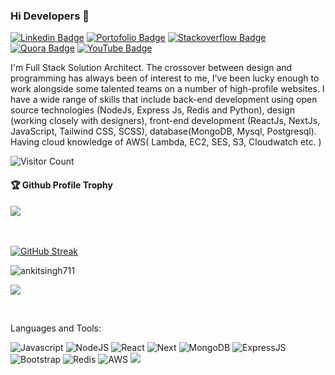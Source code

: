 ### Hi Developers 👋

[![Linkedin Badge](https://img.shields.io/badge/-Ankit-blue?style=flat-square&logo=Linkedin&logoColor=white&link=https://www.linkedin.com/in/ankit-singh2127/)](https://www.linkedin.com/in/ankit-singh2127/)
[![Portofolio Badge](https://img.shields.io/badge/Porfolio-Ankit-orange)](https://ankitsingh711.github.io/)
[![Stackoverflow Badge](https://img.shields.io/badge/Stackoverflow-Ankit-green)](https://stackoverflow.com/users/17924891/ankit-singh?tab=profile)
[![Quora Badge](https://img.shields.io/badge/Quora-Ankit-yellow)](https://www.quora.com/profile/Ankit-Singh-17077)
[![YouTube Badge](https://img.shields.io/badge/YouTube-Ankit-red)](https://www.youtube.com/itsankitsingh)


I'm
Full Stack Solution Architect.
The crossover between design and programming has always been of interest to me, I've been lucky enough to work alongside some talented teams on a number of high-profile websites. I have a wide range of skills that include back-end development using open source technologies (NodeJs, Express Js, Redis and Python), design (working closely with designers), front-end development (ReactJs, NextJs, JavaScript, Tailwind CSS, SCSS), database(MongoDB, Mysql, Postgresql). Having cloud knowledge of AWS( Lambda, EC2, SES, S3, Cloudwatch etc. ) 


![Visitor Count](https://profile-counter.glitch.me/ankitsingh711/count.svg)

<div>
  <h4>🏆 Github Profile Trophy</h4>
  <a href="https://github.com/ryo-ma/github-profile-trophy">
    <img src="https://github-profile-trophy.vercel.app/?username=ankitsingh711&column=7"/>
  </a>
</div>

</br>
</br>

[![GitHub Streak](https://github-readme-streak-stats.herokuapp.com?user=ankitsingh711&theme=dark&hide_border=true&border_radius=5&date_format=%5BY%20%5DM%20j)](https://git.io/streak-stats)

<p><img align="center" src="https://github-readme-stats.vercel.app/api?username=ankitsingh711&show_icons=true&locale=en" alt="ankitsingh711"></img></p>

<p><img align="center" src="https://github-readme-stats.vercel.app/api/top-langs?username=ankitsingh711&show_icons=true&locale=en&layout=compact"></img></p>


</br>

Languages and Tools: 

 <img alt="Javascript" src="https://img.shields.io/badge/javascript-%23ED8B00.svg?style=flat-square&logo=javascript&logoColor=white"/> <img alt="NodeJS" src="https://img.shields.io/badge/node.js-%2343853D.svg?style=flat-square&logo=node-dot-js&logoColor=white"/> <img alt="React" src="https://img.shields.io/badge/react-%2320232a.svg?style=flat-square&logo=react&logoColor=%2361DAFB"/> <img alt="Next" src="https://img.shields.io/badge/next-%2320232a.svg?style=flat-square&logo=next&logoColor=%2361DAFB"/> <img alt="MongoDB" src ="https://img.shields.io/badge/MongoDB-%234ea94b.svg?style=flat-square&logo=mongodb&logoColor=white"/> <img alt="ExpressJS" src ="https://img.shields.io/badge/ExpressjS-%234e434b.svg?style=flat-square&logo=express&logoColor=white"/> <img alt="Bootstrap" src="https://img.shields.io/badge/bootstrap-%23563D7C.svg?style=flat-square&logo=bootstrap&logoColor=white"/> <img alt="Redis" src ="https://img.shields.io/badge/Redis-%234eab.svg?style=flat-square&logo=redis&logoColor=red"/> <img alt="AWS" src ="https://img.shields.io/badge/aws%2834ea9.svg?style=flat-square&logo=aws&logoColor=grey"/>
![](https://activity-graph.herokuapp.com/graph?username=ankitsingh711&theme=react-dark&area=true)
<!--
**ankitsingh711/ankitsingh711** is a ✨ _special_ ✨ repository because its `README.md` (this file) appears on your GitHub profile.

Here are some ideas to get you started:

- 🔭 I’m currently working at ZineIQ Technologies Private Limited.
- 🌱 I’m currently learning Prompt Engineering.
- 👯 I’m looking to collaborate on ...
- 🤔 I’m looking for help with ...
- 💬 Ask me about ...
- 📫 How to reach me: ...
- 😄 Pronouns: ...
- ⚡ Fun fact: .....

-->
